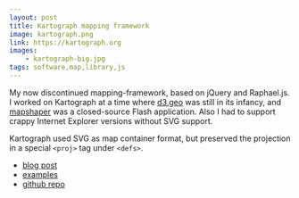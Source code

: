 ```yaml
---
layout: post
title: Kartograph mapping framework
image: kartograph.png
link: https://kartograph.org
images:
    - kartograph-big.jpg
tags: software,map,library,js
---
```


My now discontinued mapping-framework, based on jQuery and Raphael.js. I worked on Kartograph at a time where [d3.geo](https://github.com/mbostock/d3/wiki/Geo-Projections) was still in its infancy, and [mapshaper](https://mapshaper.org/) was a closed-source Flash application. Also I had to support crappy Internet Explorer versions without SVG support.

Kartograph used SVG as map container format, but preserved the projection in a special `<proj>` tag under `<defs>`.

-   [blog post](https://vis4.net/blog/posts/introducing-kartograph/)
-   [examples](https://kartograph.org/showcase/)
-   [github repo ](https://github.com/kartograph)

